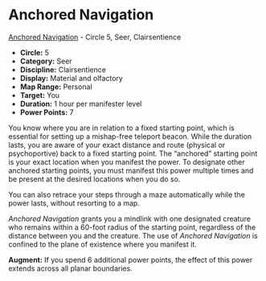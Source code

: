 # Anchored Navigation

[Anchored Navigation](/Psionics/A/AnchoredNavigation.md) - Circle 5, Seer, Clairsentience

- **Circle:** 5
- **Category:** Seer
- **Discipline:** Clairsentience
- **Display:** Material and olfactory
- **Map Range:** Personal
- **Target:** You
- **Duration:** 1 hour per manifester level
- **Power Points:** 7

You know where you are in relation to a fixed starting point, which is essential for setting up a mishap-free teleport beacon. While the duration lasts, you are aware of your exact distance and route (physical or psychoportive) back to a fixed starting point. The “anchored” starting point is your exact location when you manifest the power. To designate other anchored starting points, you must manifest this power multiple times and be present at the desired locations when you do so.

You can also retrace your steps through a maze automatically while the power lasts, without resorting to a map.

*Anchored Navigation* grants you a mindlink with one designated creature who remains within a 60-foot radius of the starting point, regardless of the distance between you and the creature. The use of *Anchored Navigation* is confined to the plane of existence where you manifest it.

**Augment:** If you spend 6 additional power points, the effect of this power extends across all planar boundaries.
